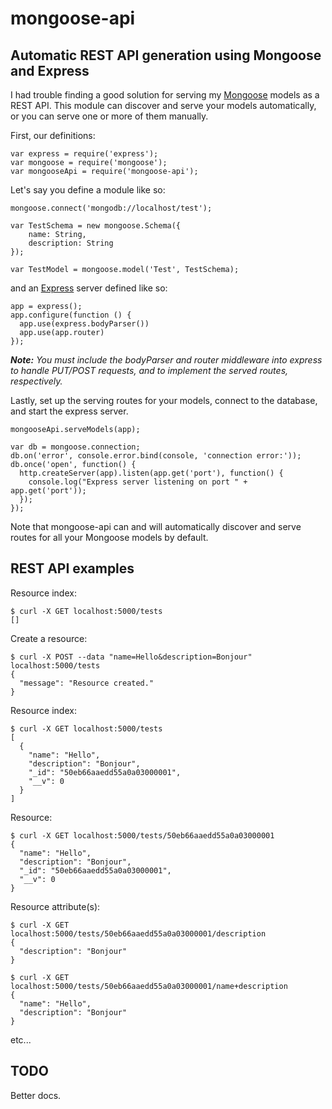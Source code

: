 # mongoose-api

## Automatic REST API generation using Mongoose and Express

I had trouble finding a good solution for serving my [Mongoose](http://mongoosejs.com/) models as a REST API.
This module can discover and serve your models automatically, or you can serve one or more of them manually.

First, our definitions:

    var express = require('express');
    var mongoose = require('mongoose');
    var mongooseApi = require('mongoose-api');

Let's say you define a module like so:

    mongoose.connect('mongodb://localhost/test');
    
    var TestSchema = new mongoose.Schema({
    	name: String,
    	description: String
    });

    var TestModel = mongoose.model('Test', TestSchema);

and an [Express](http://expressjs.com/) server defined like so:

    app = express();
    app.configure(function () {
      app.use(express.bodyParser())
      app.use(app.router)
    });

***Note:*** *You must include the bodyParser and router middleware into express to handle PUT/POST requests, and to
implement the served routes, respectively.*

Lastly, set up the serving routes for your models, connect to the database, and start the express server.

    mongooseApi.serveModels(app);
    
    var db = mongoose.connection;
    db.on('error', console.error.bind(console, 'connection error:'));
    db.once('open', function() {
      http.createServer(app).listen(app.get('port'), function() {
        console.log("Express server listening on port " + app.get('port'));
      });
    });

Note that mongoose-api can and will automatically discover and serve routes for all your Mongoose models by default.

## REST API examples

Resource index:

    $ curl -X GET localhost:5000/tests
    []

Create a resource:

    $ curl -X POST --data "name=Hello&description=Bonjour" localhost:5000/tests
    {
      "message": "Resource created."
    }

Resource index:

    $ curl -X GET localhost:5000/tests
    [
      {
        "name": "Hello",
        "description": "Bonjour",
        "_id": "50eb66aaedd55a0a03000001",
        "__v": 0
      }
    ]

Resource:

    $ curl -X GET localhost:5000/tests/50eb66aaedd55a0a03000001
    {
      "name": "Hello",
      "description": "Bonjour",
      "_id": "50eb66aaedd55a0a03000001",
      "__v": 0
    }

Resource attribute(s):

    $ curl -X GET localhost:5000/tests/50eb66aaedd55a0a03000001/description
    {
      "description": "Bonjour"
    }

    $ curl -X GET localhost:5000/tests/50eb66aaedd55a0a03000001/name+description
    {
      "name": "Hello",
      "description": "Bonjour"
    }

etc...

## TODO

Better docs.

